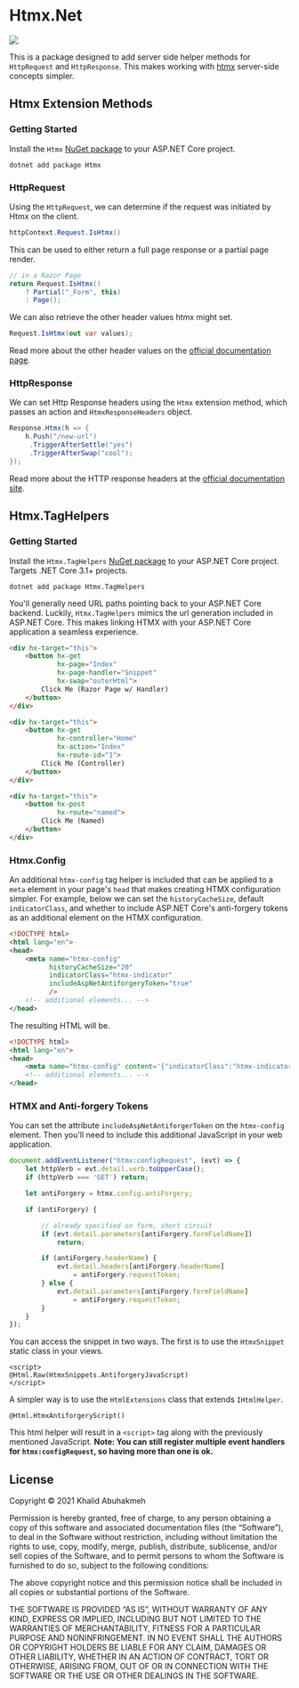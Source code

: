 # Htmx.Net

![](https://raw.githubusercontent.com/bigskysoftware/htmx/master/www/img/htmx_logo.1.png)

This is a package designed to add server side helper methods for `HttpRequest` and `HttpResponse`. This makes working with [htmx](https://htmx.org/) server-side concepts simpler.

## Htmx Extension Methods

### Getting Started

Install the `Htmx` [NuGet package](https://www.nuget.org/packages/Htmx/) to your ASP.NET Core project.

```console
dotnet add package Htmx
```

### HttpRequest

Using the `HttpRequest`, we can determine if the request was initiated by Htmx on the client.

```c#
httpContext.Request.IsHtmx()
```

This can be used to either return a full page response or a partial page render.

```c#
// in a Razor Page
return Request.IsHtmx()
    ? Partial("_Form", this)
    : Page();
```

We can also retrieve the other header values htmx might set.

```c#
Request.IsHtmx(out var values);
```

Read more about the other header values on the [official documentation page](https://htmx.org/reference/#request_headers).

### HttpResponse

We can set Http Response headers using the `Htmx` extension method, which passes an action and `HtmxResponseHeaders` object.

```c#
Response.Htmx(h => {
    h.Push("/new-url")
     .TriggerAfterSettle("yes")
     .TriggerAfterSwap("cool");
});
```

Read more about the HTTP response headers at the [official documentation site](https://htmx.org/reference/#request_headers).

## Htmx.TagHelpers

### Getting Started

Install the `Htmx.TagHelpers` [NuGet package](https://www.nuget.org/packages/Htmx.TagHelpers/) to your ASP.NET Core project. Targets .NET Core 3.1+ projects.

```console
dotnet add package Htmx.TagHelpers
```

You'll generally need URL paths pointing back to your ASP.NET Core backend. Luckily, `Htmx.TagHelpers` mimics the url generation included in ASP.NET Core. This makes linking HTMX with your ASP.NET Core application a seamless experience.

```html
<div hx-target="this">
    <button hx-get
            hx-page="Index"
            hx-page-handler="Snippet"
            hx-swap="outerHtml">
        Click Me (Razor Page w/ Handler)
    </button>
</div>

<div hx-target="this">
    <button hx-get
            hx-controller="Home"
            hx-action="Index"
            hx-route-id="1">
        Click Me (Controller)
    </button>
</div>

<div hx-target="this">
    <button hx-post
            hx-route="named">
        Click Me (Named)
    </button>
</div>
```

### Htmx.Config

An additional `htmx-config` tag helper is included that can be applied to a `meta` element in your page's `head` that makes creating HTMX configuration simpler. For example, below we can set the `historyCacheSize`, default `indicatorClass`, and whether to include ASP.NET Core's anti-forgery tokens as an additional element on the HTMX configuration.

```html
<!DOCTYPE html>
<html lang="en">
<head>
    <meta name="htmx-config" 
          historyCacheSize="20"
          indicatorClass="htmx-indicator"
          includeAspNetAntiforgeryToken="true"
          />
    <!-- additional elements... -->
</head>
```

The resulting HTML will be.

```html
<!DOCTYPE html>
<html lang="en">
<head>
    <meta name="htmx-config" content='{"indicatorClass":"htmx-indicator","historyCacheSize":20,"antiForgery":{"formFieldName":"__RequestVerificationToken","headerName":"RequestVerificationToken","requestToken":"<token>"}}' />
    <!-- additional elements... -->
</head>
```

### HTMX and Anti-forgery Tokens

You can set the attribute `includeAspNetAntiforgerToken` on the `htmx-config` element. Then you'll need to include this additional JavaScript in your web application.

```javascript
document.addEventListener("htmx:configRequest", (evt) => {
    let httpVerb = evt.detail.verb.toUpperCase();
    if (httpVerb === 'GET') return;

    let antiForgery = htmx.config.antiForgery;

    if (antiForgery) {

        // already specified on form, short circuit
        if (evt.detail.parameters[antiForgery.formFieldName])
            return;

        if (antiForgery.headerName) {
            evt.detail.headers[antiForgery.headerName]
                = antiForgery.requestToken;
        } else {
            evt.detail.parameters[antiForgery.formFieldName]
                = antiForgery.requestToken;
        }
    }
});
```

You can access the snippet in two ways. The first is to use the `HtmxSnippet` static class in your views.

```
<script>
@Html.Raw(HtmxSnippets.AntiforgeryJavaScript)
</script>
```

A simpler way is to use the `HtmlExtensions` class that extends `IHtmlHelper`.

```
@Html.HtmxAntiforgeryScript()
```

This html helper will result in a `<script>` tag along with the previously mentioned JavaScript. **Note: You can still register multiple event handlers for `htmx:configRequest`, so having more than one is ok.**


## License

Copyright © 2021 Khalid Abuhakmeh

Permission is hereby granted, free of charge, to any person obtaining a copy of this software and associated documentation files (the “Software”), to deal in the Software without restriction, including without limitation the rights to use, copy, modify, merge, publish, distribute, sublicense, and/or sell copies of the Software, and to permit persons to whom the Software is furnished to do so, subject to the following conditions:

The above copyright notice and this permission notice shall be included in all copies or substantial portions of the Software.

THE SOFTWARE IS PROVIDED “AS IS”, WITHOUT WARRANTY OF ANY KIND, EXPRESS OR IMPLIED, INCLUDING BUT NOT LIMITED TO THE WARRANTIES OF MERCHANTABILITY, FITNESS FOR A PARTICULAR PURPOSE AND NONINFRINGEMENT. IN NO EVENT SHALL THE AUTHORS OR COPYRIGHT HOLDERS BE LIABLE FOR ANY CLAIM, DAMAGES OR OTHER LIABILITY, WHETHER IN AN ACTION OF CONTRACT, TORT OR OTHERWISE, ARISING FROM, OUT OF OR IN CONNECTION WITH THE SOFTWARE OR THE USE OR OTHER DEALINGS IN THE SOFTWARE.
